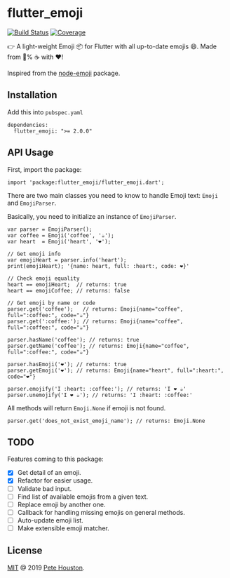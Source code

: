 # flutter_emoji

[![Build Status](https://travis-ci.com/petehouston/flutter-emoji.svg?branch=master)](https://travis-ci.com/petehouston/flutter-emoji) [![Coverage](https://codecov.io/gh/petehouston/flutter-emoji/branch/master/graph/badge.svg)](https://codecov.io/gh/petehouston/flutter-emoji)

👉 A light-weight Emoji 📦 for Flutter with all up-to-date emojis 😄. Made from 💯% ☕ with ❤️!

Inspired from the [node-emoji](https://github.com/omnidan/node-emoji) package.

## Installation

Add this into `pubspec.yaml`

```
dependencies:
  flutter_emoji: ">= 2.0.0"
```

## API Usage

First, import the package:

```
import 'package:flutter_emoji/flutter_emoji.dart';
```

There are two main classes you need to know to handle Emoji text: `Emoji` and `EmojiParser`.

Basically, you need to initialize an instance of `EmojiParser`.

```
var parser = EmojiParser();
var coffee = Emoji('coffee', '☕');
var heart  = Emoji('heart', '❤️');

// Get emoji info
var emojiHeart = parser.info('heart');
print(emojiHeart); '{name: heart, full: :heart:, code: ❤️}'

// Check emoji equality
heart == emojiHeart;  // returns: true
heart == emojiCoffee; // returns: false

// Get emoji by name or code
parser.get('coffee');   // returns: Emoji{name="coffee", full=":coffee:", code="☕"}
parser.get(':coffee:'); // returns: Emoji{name="coffee", full=":coffee:", code="☕"}

parser.hasName('coffee'); // returns: true
parser.getName('coffee'); // returns: Emoji{name="coffee", full=":coffee:", code="☕"}

parser.hasEmoji('❤️'); // returns: true
parser.getEmoji('❤️'); // returns: Emoji{name="heart", full=":heart:", code="❤️"}

parser.emojify('I :heart: :coffee:'); // returns: 'I ❤️ ☕'
parser.unemojify('I ❤️ ☕'); // returns: 'I :heart: :coffee:'
```

All methods will return `Emoji.None` if emoji is not found.

```
parser.get('does_not_exist_emoji_name'); // returns: Emoji.None
```

## TODO

Features coming to this package:

- [x] Get detail of an emoji.
- [x] Refactor for easier usage.
- [ ] Validate bad input.
- [ ] Find list of available emojis from a given text.
- [ ] Replace emoji by another one.
- [ ] Callback for handling missing emojis on general methods.
- [ ] Auto-update emoji list.
- [ ] Make extensible emoji matcher.

## License

[MIT](LICENSE.md) @ 2019 [Pete Houston](https://petehouston.com).
